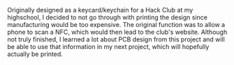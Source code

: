 Originally designed as a keycard/keychain for a Hack Club at my highschool, I decided to not go through with printing the design since manufacturing would be too expensive. The original function was to allow a phone to scan a NFC, which would then lead to the club's website. Although not truly finished, I learned a lot about PCB design from this project and will be able to use that information in my next project, which will hopefully actually be printed.
